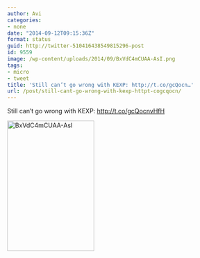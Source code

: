 ```yaml
---
author: Avi
categories:
- none
date: "2014-09-12T09:15:36Z"
format: status
guid: http://twitter-510416438549815296-post
id: 9559
image: /wp-content/uploads/2014/09/BxVdC4mCUAA-AsI.png
tags:
- micro
- tweet
title: 'Still can’t go wrong with KEXP: http://t.co/gcQocn…'
url: /post/still-cant-go-wrong-with-kexp-httpt-cogcqocn/
---
```

Still can’t go wrong with KEXP: http://t.co/gcQocnvHfH

<img width="200" height="300" src="http://aviflax.com/wp-content/uploads/2014/09/BxVdC4mCUAA-AsI-200x300.png" class="attachment-medium" alt="BxVdC4mCUAA-AsI" />